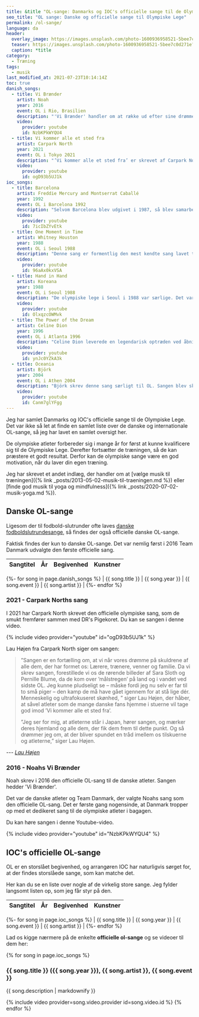```yaml
---
title: &title "OL-sange: Danmarks og IOC's officielle sange til de Olympiske Lege"
seo_title: "OL sange: Danske og officielle sange til Olympiske Lege"
permalink: /ol-sange/
language: da
header:
  overlay_image: https://images.unsplash.com/photo-1600936958521-5bee7c0d271e?ixid=MnwxMjA3fDB8MHxwaG90by1wYWdlfHx8fGVufDB8fHx8&ixlib=rb-1.2.1&auto=format&fit=crop&w=1200&q=5
  teaser: https://images.unsplash.com/photo-1600936958521-5bee7c0d271e?ixid=MnwxMjA3fDB8MHxwaG90by1wYWdlfHx8fGVufDB8fHx8&ixlib=rb-1.2.1&auto=format&fit=crop&w=400&q=5
  caption: *title
category:
  - Træning
tags:
  - musik
last_modified_at: 2021-07-23T10:14:14Z
toc: true
danish_songs:
  - title: Vi Brænder
    artist: Noah
    year: 2016
    event: OL i Rio, Brasilien
    description: "'Vi Brænder' handler om at række ud efter sine drømme og om at nå sine mål – noget som OL-atleter indiskutabelt kan nikke genkendende til. De danske atleter har i samarbejde med Team Danmark valgt sangen som den officielle OL-sang, og det er første gang nogensinde, at Danmark tropper op med et OL-tema i bagagen."
    video:
      provider: youtube
      id: NzbKPkWYQU4
  - title: Vi kommer alle et sted fra
    artist: Carpark North
    year: 2021
    event: OL i Tokyo 2021
    description: "’Vi kommer alle et sted fra’ er skrevet af Carpark North og handler om at drømme stort, kæmpe og nå toppen – for så til sidst at vende hjem igen. Men sangen handler også om, at vi ikke er alene, men har brug for stærke rødder og relationer for at nå de sublime præstationer."
    video:
      provider: youtube
      id: ogD93b5UJ1k
ioc_songs:
  - title: Barcelona
    artist: Freddie Mercury and Montserrat Caballé
    year: 1992
    event: OL i Barcelona 1992
    description: "Selvom Barcelona blev udgivet i 1987, så blev samarbejdet mellem Freddie Mercury og Montserrat Caballé den (uofficielle) hymne for OL i 1992. Blandingen mellem rock, opera og pop var det største hit Freddie Mercury havde i sin solokarriere."
    video:
      provider: youtube
      id: 7icIbZYvEtk
  - title: One Moment in Time
    artist: Whitney Houston
    year: 1988
    event: OL i Seoul 1988
    description: "Denne sang er formentlig den mest kendte sang lavet til de olympiske lege. Sangen samlede følelsen af samhørighed på dette tidspunkt i verdenshistorien. One Moment In Time gik faktisk også til top 5 på US Billboard hitlisterne dette år."
    video:
      provider: youtube
      id: 96aAx0kxVSA
  - title: Hand in Hand
    artist: Koreana
    year: 1988
    event: OL i Seoul 1988
    description: "De olympiske lege i Seoul i 1988 var særlige. Det var første gang, at USA, Sovjetunionen og Vesttyskland deltog ved de samme lege. Og der blev lavet to ikoniske sange. Lige som Whitney Houstons One Moment In Time, så er budskabet i denne sang også foreningen af verden, som hersker hen i mod afslutningen af Den Kolde Krig."
    video:
      provider: youtube
      id: OlxqzcOWMvk
  - title: The Power of the Dream
    artist: Celine Dion
    year: 1996
    event: OL i Atlanta 1996
    description: "Celine Dion leverede en legendarisk optræden ved åbningen af legene i Atlanta. Mere end 100.000 var samlet på stadion, men hele 3,5 milliarder mennesker kiggede med live på fjernsynet. Et storladent hit som matcher baggrunden for OL."
    video:
      provider: youtube
      id: ynJc0YZkA3k
  - title: Oceania
    artist: Björk
    year: 2004
    event: OL i Athen 2004
    description: "Björk skrev denne sang særligt til OL. Sangen blev skrevet set fra havet. Björk har sagt om sangen: <q>The ocean does not see borders, different races or religions that have always been at the heart of these Games</q>."
    video:
      provider: youtube
      id: Canm7glYFgg
---
```


Jeg har samlet Danmarks og IOC's officielle sange til de Olympiske Lege. Det var ikke så let at finde en samlet liste over de danske og internationale OL-sange, så jeg har lavet en samlet oversigt her.

De olympiske atleter forbereder sig i mange år for først at kunne kvalificere sig til de Olympiske Lege. Derefter fortsætter de træningen, så de kan præstere et godt resultat. Derfor kan de olympiske sange være en god motivation, når du laver din egen træning.

Jeg har skrevet et andet indlæg, der handler om at [vælge musik til træningen]({% link _posts/2013-05-02-musik-til-traeningen.md %}) eller [finde god musik til yoga og mindfulness]({% link _posts/2020-07-02-musik-yoga.md %}).

## Danske OL-sange

Ligesom der til fodbold-slutrunder ofte laves [danske fodboldslutrundesange](https://www.legestue.net/danske-fodboldsange-og-kampsange/), så findes der også officielle danske OL-sange.

Faktisk findes der kun to danske OL-sange. Det var nemlig først i 2016 Team Danmark udvalgte den første officielle sang.

| Sangtitel | År | Begivenhed | Kunstner |
|-|-|-|-|
{%- for song in page.danish_songs %}
| {{ song.title }} | {{ song.year }} | {{ song.event }} | {{ song.artist }} |
{%- endfor %}

### 2021 - Carpark Norths sang

I 2021 har Carpark North skrevet den officielle olympiske sang, som de smukt fremfører sammen med DR's Pigekoret. Du kan se sangen i denne video.

{% include video provider="youtube" id="ogD93b5UJ1k" %}

Lau Højen fra Carpark North siger om sangen:

> ”Sangen er en fortælling om, at vi når vores drømme på skuldrene af alle dem, der har formet os: Lærere, trænere, venner og familie. Da vi skrev sangen, forestillede vi os de rørende billeder af Sara Sloth og Pernille Blume, da de kom over ’målstregen’ på land og i vandet ved sidste OL. Jeg kunne pludseligt se – måske fordi jeg nu selv er far til to små piger – den kamp de må have gået igennem for at stå lige dér. Menneskelig og ultrafokuseret skønhed, ” siger Lau Højen, der håber, at såvel atleter som de mange danske fans hjemme i stuerne vil tage god imod ’Vi kommer alle et sted fra’.
>
> ”Jeg ser for mig, at atleterne står i Japan, hører sangen, og mærker deres hjemland og alle dem, der fik dem frem til dette punkt. Og så drømmer jeg om, at der bliver spundet en tråd imellem os tilskuerne og atleterne,” siger Lau Højen.

--- <cite>[Lau Højen](https://via.ritzau.dk/pressemeddelelse/her-er-danmarks-nye-officielle-ol-sang?publisherId=1874227&releaseId=13625809)</cite>

### 2016 - Noahs Vi Brænder

Noah skrev i 2016 den officielle OL-sang til de danske atleter. Sangen hedder 'Vi Brænder'.

Det var de danske atleter og Team Danmark, der valgte Noahs sang som den officielle OL-sang. Det er første gang nogensinde, at Danmark tropper op med et dedikeret sang til de olympiske atleter i bagagen.

Du kan høre sangen i denne Youtube-video.

{% include video provider="youtube" id="NzbKPkWYQU4" %}

## IOC's officielle OL-sange

OL er en storslået begivenhed, og arrangøren IOC har naturligvis sørget for, at der findes storslåede sange, som kan matche det.

Her kan du se en liste over nogle af de virkelig store sange. Jeg fylder langsomt listen op, som jeg får styr på den.

| Sangtitel | År | Begivenhed | Kunstner |
|-|-|-|-|
{%- for song in page.ioc_songs %}
| {{ song.title }} | {{ song.year }} | {{ song.event }} | {{ song.artist }} |
{%- endfor %}

Lad os kigge nærmere på de enkelte **officielle ol-sange** og se videoer til dem her:

{% for song in page.ioc_songs %}
### {{ song.title }} ({{ song.year }}), {{ song.artist }}, {{ song.event }}

{{ song.description | markdownify }}

{% include video provider=song.video.provider id=song.video.id %}
{% endfor %}
